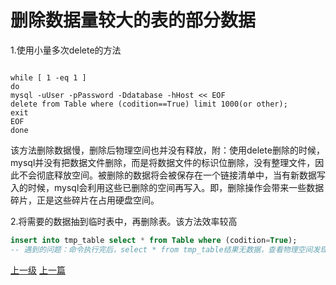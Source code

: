# 删除数据量较大的表的部分数据

1.使用小量多次delete的方法
```shell

while [ 1 -eq 1 ]
do
mysql -uUser -pPassword -Ddatabase -hHost << EOF
delete from Table where (codition==True) limit 1000(or other);
exit
EOF
done

```
该方法删除数据慢，删除后物理空间也并没有释放，附：使用delete删除的时候，mysql并没有把数据文件删除，而是将数据文件的标识位删除，没有整理文件，因此不会彻底释放空间。被删除的数据将会被保存在一个链接清单中，当有新数据写入的时候，mysql会利用这些已删除的空间再写入。即，删除操作会带来一些数据碎片，正是这些碎片在占用硬盘空间。

2.将需要的数据抽到临时表中，再删除表。该方法效率较高
```sql
insert into tmp_table select * from Table where (codition=True);
-- 遇到的问题：命令执行完后，select * from tmp_table结果无数据，查看物理空间发现有几个G的数据，可能是数据量太大造成insert失败，考虑select数据量分小一点。
```






































[上一级](base.md)
[上一篇](Lock_wait_timeout_exceeded.md)
